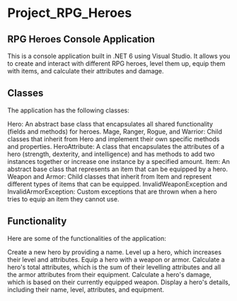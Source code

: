 # Project_RPG_Heroes

## RPG Heroes Console Application
This is a console application built in .NET 6 using Visual Studio. It allows you to create and interact with different RPG heroes, level them up, equip them with items, 
and calculate their attributes and damage.

## Classes
The application has the following classes:

Hero: An abstract base class that encapsulates all shared functionality (fields and methods) for heroes.
Mage, Ranger, Rogue, and Warrior: Child classes that inherit from Hero and implement their own specific methods and properties.
HeroAttribute: A class that encapsulates the attributes of a hero (strength, dexterity, and intelligence) and has methods to add two instances together or increase one instance by a specified amount.
Item: An abstract base class that represents an item that can be equipped by a hero.
Weapon and Armor: Child classes that inherit from Item and represent different types of items that can be equipped.
InvalidWeaponException and InvalidArmorException: Custom exceptions that are thrown when a hero tries to equip an item they cannot use.

## Functionality
Here are some of the functionalities of the application:

Create a new hero by providing a name.
Level up a hero, which increases their level and attributes.
Equip a hero with a weapon or armor.
Calculate a hero's total attributes, which is the sum of their levelling attributes and all the armor attributes from their equipment.
Calculate a hero's damage, which is based on their currently equipped weapon.
Display a hero's details, including their name, level, attributes, and equipment.
